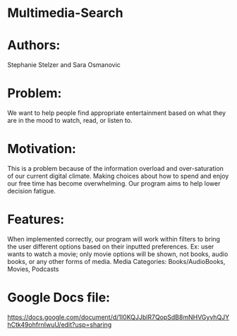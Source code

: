 # Multimedia-Search
# Authors: 
Stephanie Stelzer and Sara Osmanovic
# Problem: 
We want to help people find appropriate entertainment based on what they are in the mood to watch, read, or listen to.
# Motivation: 
This is a problem because of the information overload and over-saturation of our current digital climate. Making choices about how to spend and enjoy our free time has become overwhelming. Our program aims to help lower decision fatigue.
# Features: 
When implemented correctly, our program will work within filters to bring the user different options based on their inputted preferences. 
Ex: user wants to watch a movie; only movie options will be shown, not books, audio books, or any other forms of media.
Media Categories: Books/AudioBooks, Movies, Podcasts
# Google Docs file:
https://docs.google.com/document/d/1I0KQJJblR7QopSdB8mNHVGyvhQJYhCtk49ohfrnIwuU/edit?usp=sharing 
